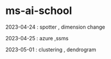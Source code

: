 # ms-ai-school

2023-04-24 : spotter , dimension change

2023-04-25 : azure ,ssms

2023-05-01 : clustering , dendrogram


